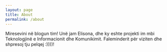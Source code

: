 ```yaml
---
layout: page
title: About
permalink: /about
---
```


Miresevini në blogun tim! Unë jam Elisona, dhe ky eshte projekti im mbi Teknologjinë e Informacionit dhe Komunikimit. Faleminderit për viziten dhe shpresoj tju pelqej :))))!
